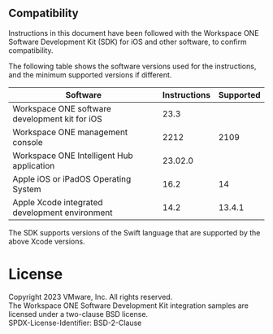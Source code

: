 ## Compatibility
Instructions in this document have been followed with the Workspace ONE Software
Development Kit (SDK) for iOS and other software, to confirm compatibility.

The following table shows the software versions used for the instructions, and
the minimum supported versions if different.

Software                                       | Instructions | Supported |
-----------------------------------------------|--------------|-----------|
Workspace ONE software development kit for iOS | 23.3         |           |
Workspace ONE management console               | 2212         | 2109      |
Workspace ONE Intelligent Hub application      | 23.02.0      |           |
Apple iOS or iPadOS Operating System           | 16.2         | 14        |
Apple Xcode integrated development environment | 14.2         | 13.4.1    |

The SDK supports versions of the Swift language that are supported by the above
Xcode versions.

# License
Copyright 2023 VMware, Inc. All rights reserved.  
The Workspace ONE Software Development Kit integration samples are licensed
under a two-clause BSD license.  
SPDX-License-Identifier: BSD-2-Clause